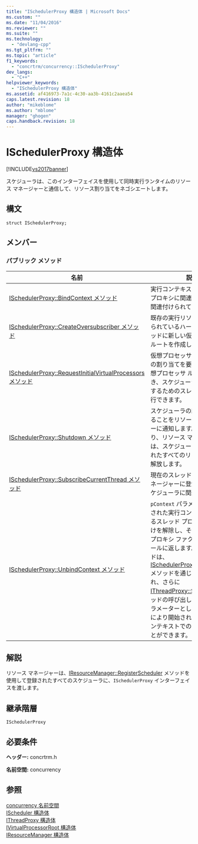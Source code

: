 ```yaml
---
title: "ISchedulerProxy 構造体 | Microsoft Docs"
ms.custom: ""
ms.date: "11/04/2016"
ms.reviewer: ""
ms.suite: ""
ms.technology: 
  - "devlang-cpp"
ms.tgt_pltfrm: ""
ms.topic: "article"
f1_keywords: 
  - "concrtrm/concurrency::ISchedulerProxy"
dev_langs: 
  - "C++"
helpviewer_keywords: 
  - "ISchedulerProxy 構造体"
ms.assetid: af416973-7a1c-4c30-aa3b-4161c2aaea54
caps.latest.revision: 18
author: "mikeblome"
ms.author: "mblome"
manager: "ghogen"
caps.handback.revision: 18
---
```

# ISchedulerProxy 構造体
[!INCLUDE[vs2017banner](../../../assembler/inline/includes/vs2017banner.md)]

スケジューラは、このインターフェイスを使用して同時実行ランタイムのリソース マネージャーと通信して、リソース割り当てをネゴシエートします。  
  
## 構文  
  
```  
struct ISchedulerProxy;  
```  
  
## メンバー  
  
### パブリック メソッド  
  
|名前|説明|  
|--------|--------|  
|[ISchedulerProxy::BindContext メソッド](../Topic/ISchedulerProxy::BindContext%20Method.md)|実行コンテキストをスレッド プロキシに関連付けます \(まだ関連付けられていない場合\)。|  
|[ISchedulerProxy::CreateOversubscriber メソッド](../Topic/ISchedulerProxy::CreateOversubscriber%20Method.md)|既存の実行リソースに関連付けられているハードウェア スレッドに新しい仮想プロセッサ ルートを作成します。|  
|[ISchedulerProxy::RequestInitialVirtualProcessors メソッド](../Topic/ISchedulerProxy::RequestInitialVirtualProcessors%20Method.md)|仮想プロセッサ ルートの最初の割り当てを要求します。  仮想プロセッサ ルート 1 つにつき、スケジューラの処理を実行するためのスレッドを 1 つ実行できます。|  
|[ISchedulerProxy::Shutdown メソッド](../Topic/ISchedulerProxy::Shutdown%20Method.md)|スケジューラの終了処理中であることをリソース マネージャーに通知します。  これにより、リソース マネージャーは、スケジューラに割り当てられたすべてのリソースを直ちに解放します。|  
|[ISchedulerProxy::SubscribeCurrentThread メソッド](../Topic/ISchedulerProxy::SubscribeCurrentThread%20Method.md)|現在のスレッドをリソース マネージャーに登録して、このスケジューラに関連付けます。|  
|[ISchedulerProxy::UnbindContext メソッド](../Topic/ISchedulerProxy::UnbindContext%20Method.md)|`pContext` パラメーターで指定された実行コンテキストに対するスレッド プロキシの関連付けを解除し、それをスレッド プロキシ ファクトリの空きプールに返します。  このメソッドは、[ISchedulerProxy::BindContext](../Topic/ISchedulerProxy::BindContext%20Method.md) メソッドを通じて関連付けられ、さらに [IThreadProxy::SwitchTo](../Topic/IThreadProxy::SwitchTo%20Method.md) メソッドの呼び出しで `pContext` パラメーターとして渡されることにより開始されていない実行コンテキストでのみ、呼び出すことができます。|  
  
## 解説  
 リソース マネージャーは、[IResourceManager::RegisterScheduler](../Topic/IResourceManager::RegisterScheduler%20Method.md) メソッドを使用して登録されたすべてのスケジューラに、`ISchedulerProxy` インターフェイスを渡します。  
  
## 継承階層  
 `ISchedulerProxy`  
  
## 必要条件  
 **ヘッダー:** concrtrm.h  
  
 **名前空間:** concurrency  
  
## 参照  
 [concurrency 名前空間](../../../parallel/concrt/reference/concurrency-namespace.md)   
 [IScheduler 構造体](../../../parallel/concrt/reference/ischeduler-structure.md)   
 [IThreadProxy 構造体](../../../parallel/concrt/reference/ithreadproxy-structure.md)   
 [IVirtualProcessorRoot 構造体](../../../parallel/concrt/reference/ivirtualprocessorroot-structure.md)   
 [IResourceManager 構造体](../../../parallel/concrt/reference/iresourcemanager-structure.md)
